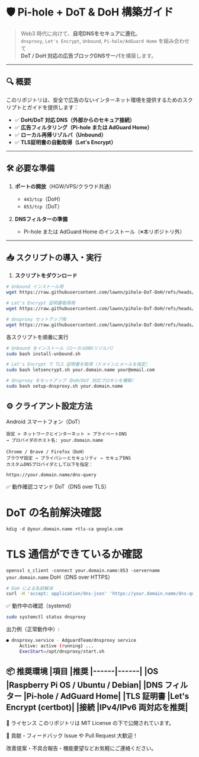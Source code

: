 # 🛡️ Pi-hole + DoT & DoH 構築ガイド

> Web3 時代に向けて、**自宅DNSをセキュアに進化**。  
> `dnsproxy`, `Let's Encrypt`, `Unbound`, `Pi-hole/AdGuard Home` を組み合わせて  
> **DoT / DoH 対応の広告ブロックDNSサーバ**を構築します。

---

## 🔍 概要

このリポジトリは、安全で広告のないインターネット環境を提供するためのスクリプトとガイドを提供します：

- ✅ **DoH/DoT 対応 DNS（外部からのセキュア接続）**
- ✅ **広告フィルタリング（Pi-hole または AdGuard Home）**
- ✅ **ローカル再帰リゾルバ（Unbound）**
- ✅ **TLS証明書の自動取得（Let's Encrypt）**

---

## 🛠️ 必要な準備

1. **ポートの開放**（HGW/VPS/クラウド共通）  
   - `443/tcp`（DoH）  
   - `853/tcp`（DoT）  

2. **DNSフィルターの準備**  
   - Pi-hole または AdGuard Home のインストール（※本リポジトリ外）

---

## 📥 スクリプトの導入・実行

1. **スクリプトをダウンロード**

```bash
# Unbound インストール用
wget https://raw.githubusercontent.com/lawnn/pihole-DoT-DoH/refs/heads/main/install-unbound.sh

# Let's Encrypt 証明書取得用
wget https://raw.githubusercontent.com/lawnn/pihole-DoT-DoH/refs/heads/main/letsencrypt.sh

# dnsproxy セットアップ用
wget https://raw.githubusercontent.com/lawnn/pihole-DoT-DoH/refs/heads/main/setup-dnsproxy.sh
```
各スクリプトを順番に実行
```bash
# Unbound をインストール（ローカルDNSリゾルバ）
sudo bash install-unbound.sh

# Let's Encrypt で TLS 証明書を取得（ドメインとメールを指定）
sudo bash letsencrypt.sh your.domain.name your@email.com

# dnsproxy をセットアップ（DoH/DoT 対応プロキシを構築）
sudo bash setup-dnsproxy.sh your.domain.name
```
## ⚙️ クライアント設定方法
Android スマートフォン（DoT）
```
設定 > ネットワークとインターネット > プライベートDNS
→ プロバイダのホスト名: your.domain.name
```
```
Chrome / Brave / Firefox（DoH）
ブラウザ設定 → プライバシーとセキュリティ → セキュアDNS
カスタムDNSプロバイダとして以下を指定：

https://your.domain.name/dns-query
```
✅ 動作確認コマンド
DoT（DNS over TLS）

# DoT の名前解決確認
`kdig -d @your.domain.name +tls-ca google.com`
# TLS 通信ができているか確認
`openssl s_client -connect your.domain.name:853 -servername your.domain.name`
DoH（DNS over HTTPS）
```bash
# DoH による名前解決
curl -H 'accept: application/dns-json' 'https://your.domain.name/dns-query?name=example.com&type=A'
```
✅ 動作中の確認（systemd）
```bash
sudo systemctl status dnsproxy
```
出力例（正常動作中）:

```bash
● dnsproxy.service - AdguardTeam/dnsproxy service
     Active: active (running) ...
     ExecStart=/opt/dnsproxy/start.sh
```
📦 推奨環境
|項目	|推奨
|------|------|
|OS              |Raspberry Pi OS / Ubuntu / Debian|
|DNS フィルター   |Pi-hole / AdGuard Home|
|TLS 証明書       |Let's Encrypt (certbot)|
|接続             |IPv4/IPv6 両対応を推奨|
---

📄 ライセンス
このリポジトリは MIT License の下で公開されています。

🙋 貢献・フィードバック
Issue や Pull Request 大歓迎！

改善提案・不具合報告・機能要望などお気軽にご連絡ください。










